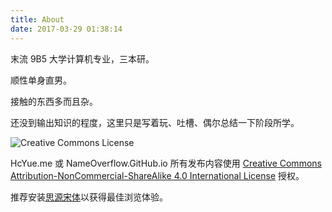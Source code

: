 ```yaml
---
title: About
date: 2017-03-29 01:38:14
---
```


末流 9B5 大学计算机专业，三本研。

顺性单身直男。

接触的东西多而且杂。

还没到输出知识的程度，这里只是写着玩、吐槽、偶尔总结一下阶段所学。

<img alt="Creative Commons License" style="border-width:0" src="https://i.creativecommons.org/l/by-nc-sa/4.0/80x15.png" />

HcYue.me 或 NameOverflow.GitHub.io 所有发布内容使用 <a rel="license" href="http://creativecommons.org/licenses/by-nc-sa/4.0/">Creative Commons Attribution-NonCommercial-ShareAlike 4.0 International License</a> 授权。

推荐安装[思源宋体](https://github.com/adobe-fonts/source-han-serif)以获得最佳浏览体验。
